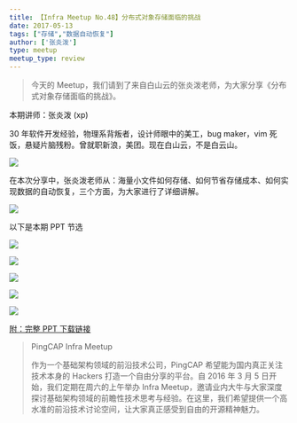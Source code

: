 ```yaml
---
title: 【Infra Meetup No.48】分布式对象存储面临的挑战
date: 2017-05-13
tags: ["存储","数据自动恢复"]
author: ['张炎泼']
type: meetup
meetup_type: review
---
```



>今天的 Meetup，我们请到了来自白山云的张炎泼老师，为大家分享《分布式对象存储面临的挑战》。

本期讲师：张炎泼 (xp)

30 年软件开发经验，物理系背叛者，设计师眼中的美工，bug maker，vim 死饭，悬疑片脑残粉。曾就职新浪，美团。现在白山云，不是白云山。

![](http://upload-images.jianshu.io/upload_images/542677-58576bd5f8025a9b?imageMogr2/auto-orient/strip%7CimageView2/2/w/1240)

在本次分享中，张炎泼老师从：海量小文件如何存储、如何节省存储成本、如何实现数据的自动恢复，三个方面，为大家进行了详细讲解。

![](http://upload-images.jianshu.io/upload_images/542677-b1da696ef11fdd13?imageMogr2/auto-orient/strip%7CimageView2/2/w/1240)

以下是本期 PPT 节选

![](http://upload-images.jianshu.io/upload_images/542677-f8aa07afa50dfd9a?imageMogr2/auto-orient/strip%7CimageView2/2/w/1240)

![](http://upload-images.jianshu.io/upload_images/542677-ab653adb254c9909?imageMogr2/auto-orient/strip%7CimageView2/2/w/1240)

![](http://upload-images.jianshu.io/upload_images/542677-953d154d94e82dcb?imageMogr2/auto-orient/strip%7CimageView2/2/w/1240)

![](http://upload-images.jianshu.io/upload_images/542677-29cad32549ace050?imageMogr2/auto-orient/strip%7CimageView2/2/w/1240)

![](http://upload-images.jianshu.io/upload_images/542677-684ea22639c2ccbe?imageMogr2/auto-orient/strip%7CimageView2/2/w/1240)

[附：完整 PPT 下载链接](https://eyun.baidu.com/s/3bpKSlzh)

>PingCAP Infra Meetup
>
>作为一个基础架构领域的前沿技术公司，PingCAP 希望能为国内真正关注技术本身的 Hackers 打造一个自由分享的平台。自 2016 年 3 月 5 日开始，我们定期在周六的上午举办 Infra Meetup，邀请业内大牛与大家深度探讨基础架构领域的前瞻性技术思考与经验。在这里，我们希望提供一个高水准的前沿技术讨论空间，让大家真正感受到自由的开源精神魅力。

